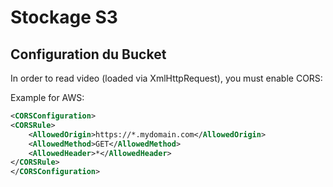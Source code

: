 # Stockage S3

## Configuration du Bucket

In order to read video (loaded via XmlHttpRequest), you must enable CORS:

Example for AWS:
```xml
<CORSConfiguration>
<CORSRule>
    <AllowedOrigin>https://*.mydomain.com</AllowedOrigin>
    <AllowedMethod>GET</AllowedMethod>
    <AllowedHeader>*</AllowedHeader>
</CORSRule>
</CORSConfiguration>
```

